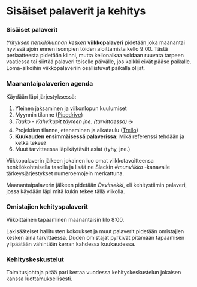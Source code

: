 # Sisäiset palaverit ja kehitys

### Sisäiset palaverit <a href="#sisaeiset-palaverit" id="sisaeiset-palaverit"></a>

_Yrityksen henkilökunnan kesken_ **viikkopalaveri** pidetään joka maanantai hyvissä ajoin ennen isompien töiden aloittamista kello 9:00. Tästä periaatteesta pidetään kiinni, mutta kellonaikaa voidaan ruuvata tarpeen vaatiessa tai siirtää palaveri toiselle päivälle, jos kaikki eivät pääse paikalle. Loma-aikoihin viikkopalaveriin osallistuvat paikalla olijat.

### Maanantaipalaverien agenda

Käydään läpi järjestyksessä:

1. Yleinen jaksaminen ja viikonlopun kuulumiset
2. Myynnin tilanne ([Pipedrive](https://digitoimistodudeoy-07a88c.pipedrive.com/))
3. _Tauko - Kahvikupit täyteen jne. (tarvittaessa)_ ☕️
4. Projektien tilanne, eteneminen ja aikataulu ([Trello](https://trello.com/b/OkWcwoTl/projektit))
5. **Kuukauden ensimmäisessä palaverissa:** Mikä referenssi tehdään ja ketkä tekee?
6. Muut tarvittaessa läpikäytävät asiat (tyhy, jne.)

Viikkopalaverin jälkeen jokainen luo omat viikkotavoitteensa henkilökohtaisella tasolla ja lisää ne Slackin _#munviikko_ -kanavalle tärkeysjärjestykset numeroemojein merkattuna.

Maanantaipalaverin jälkeen pidetään _Devitsekki_, eli kehitystiimin palaveri, jossa käydään läpi mitä kukin tekee tällä viikolla.

### Omistajien kehityspalaverit

Viikoittainen tapaaminen maanantaisin klo 8:00.

Lakisääteiset hallitusten kokoukset ja muut palaverit pidetään omistajien kesken aina tarvittaessa. Duden omistajat pyrkivät pitämään tapaamisen ylipäätään vähintään kerran kahdessa kuukaudessa.

### Kehityskeskustelut

Toimitusjohtaja pitää pari kertaa vuodessa kehityskeskustelun jokaisen kanssa luottamuksellisesti.
